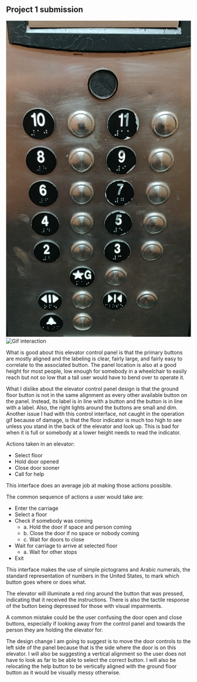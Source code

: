 ## Project 1 submission
![Static image](https://github.com/BrianMichell/p1.Brian.Michell/blob/master/Interface_png.png?raw=true)
![Gif interaction](https://github.com/BrianMichell/p1.Brian.Michell/blob/master/Interface_interaction_gif.gif?raw=true)

What is good about this elevator control panel is that the primary buttons are mostly aligned and the labeling is clear, fairly large, and fairly easy to correlate to the associated button. The panel location is also at a good height for most people, low enough for somebody in a wheelchair to easily reach but not so low that a tall user would have to bend over to operate it.

What I dislike about the elevator control panel design is that the ground floor button is not in the same alignment as every other available button on the panel. Instead, its label is in line with a button and the button is in line with a label. Also, the right lights around the buttons are small and dim. Another issue I had with this control interface, not caught in the operation gif because of damage, is that the floor indicator is much too high to see unless you stand in the back of the elevator and look up. This is bad for when it is full or somebody at a lower height needs to read the indicator.

Actions taken in an elevator:
* Select floor
* Hold door opened
* Close door sooner
* Call for help

This interface does an average job at making those actions possible.

The common sequence of actions a user would take are:
+ Enter the carriage
+ Select a floor
+ Check if somebody was coming
    + a. Hold the door if space and person coming
    + b. Close the door if no space or nobody coming
    + c. Wait for doors to close
+ Wait for carriage to arrive at selected floor
    + a. Wait for other stops
+ Exit

This interface makes the use of simple pictograms and Arabic numerals, the standard representation of numbers in the United States, to mark which button goes where or does what. 

The elevator will illuminate a red ring around the button that was pressed, indicating that it received the instructions. There is also the tactile response of the button being depressed for those with visual impairments.

A common mistake could be the user confusing the door open and close buttons, especially if looking away from the control panel and towards the person they are holding the elevator for.

The design change I am going to suggest is to move the door controls to the left side of the panel because that is the side where the door is on this elevator. I will also be suggesting a vertical alignment so the user does not have to look as far to be able to select the correct button. I will also be relocating the help button to be vertically aligned with the ground floor button as it would be visually messy otherwise.
